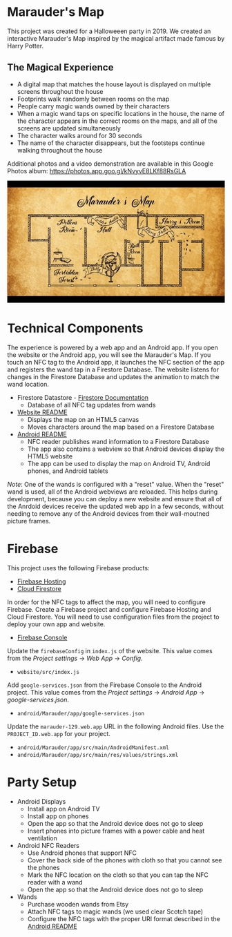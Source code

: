 # Marauder's Map

This project was created for a Halloweeen party in 2019. We created an interactive
Marauder's Map inspired by the magical artifact made famous by Harry Potter.

## The Magical Experience
* A digital map that matches the house layout is displayed on multiple screens throughout the house
* Footprints walk randomly between rooms on the map
* People carry magic wands owned by their characters
* When a magic wand taps on specific locations in the house, the name of the character appears in the correct rooms on the maps, and all of the screens are updated simultaneously
* The character walks around for 30 seconds
* The name of the character disappears, but the footsteps continue walking throughout the house

Additional photos and a video demonstration are available in this Google Photos album: https://photos.app.goo.gl/kNvyvE8LKf88RsGLA

![Marauder's Map Animation](MapAnimation.gif)

# Technical Components

The experience is powered by a web app and an Android app. If you open the website or the Android app, you will see the Marauder's Map. If you touch an NFC tag to the Android app, it launches the NFC section of the app and registers the wand tap in a Firestore Database. The website listens for changes in the Firestore Database and updates the animation to match the wand location.

* Firestore Datastore - [Firestore Documentation](https://firebase.google.com/docs/firestore)
  * Database of all NFC tag updates from wands
* [Website README](website/README.md)
  * Displays the map on an HTML5 canvas
  * Moves characters around the map based on a Firestore Database
* [Android README](android/Marauder/README.md)
  * NFC reader publishes wand information to a Firestore Database
  * The app also contains a webview so that Android devices display the HTML5 website
  * The app can be used to display the map on Android TV, Android phones, and Android tablets

*Note*: One of the wands is configured with a "reset" value. When the "reset" wand is used, all of the Android webviews are reloaded. This helps during development, because you can deploy a new website and ensure that all of the Anrdoid devices receive the updated web app in a few seconds, without needing to remove any of the Android devices from their wall-moutned picture frames.

# Firebase
This project uses the following Firebase products:
* [Firebase Hosting](https://firebase.google.com/docs/hosting)
* [Cloud Firestore](https://firebase.google.com/docs/firestore)

In order for the NFC tags to affect the map, you will need to configure Firebase. Create a Firebase project and configure Firebase Hosting and Cloud Firestore. You will need to use configuration files from the project to deploy your own app and website.
* [Firebase Console](https://console.firebase.google.com/)

Update the `firebaseConfig` in `index.js` of the website. This value comes from the *Project settings* -> *Web App* -> *Config*.
* `website/src/index.js`

Add `google-services.json` from the Firebase Console to the Android project. This value comes from the *Project settings* -> *Android App* -> *google-services.json*.
* `android/Marauder/app/google-services.json`

Update the `marauder-129.web.app` URL in the following Android files. Use the `PROJECT_ID.web.app` for your project.
* `android/Marauder/app/src/main/AndroidManifest.xml`
* `android/Marauder/app/src/main/res/values/strings.xml`

# Party Setup

* Android Displays
  * Install app on Android TV
  * Install app on phones
  * Open the app so that the Android device does not go to sleep
  * Insert phones into picture frames with a power cable and heat ventilation
* Android NFC Readers
  * Use Android phones that support NFC
  * Cover the back side of the phones with cloth so that you cannot see the phones
  * Mark the NFC location on the cloth so that you can tap the NFC reader with a wand
  * Open the app so that the Android device does not go to sleep
* Wands
  * Purchase wooden wands from Etsy
  * Attach NFC tags to magic wands (we used clear Scotch tape)
  * Configure the NFC tags with the proper URI format described in the [Android README](android/Marauder/README.md)
